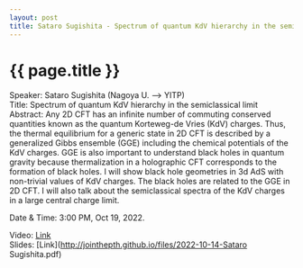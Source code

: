 ```yaml
---
layout: post
title: Sataro Sugishita - Spectrum of quantum KdV hierarchy in the semiclassical limit
---
```


{{ page.title }}
================

Speaker: Sataro Sugishita (Nagoya U. --> YITP)  
Title: Spectrum of quantum KdV hierarchy in the semiclassical limit  
Abstract: Any 2D CFT has an infinite number of commuting conserved quantities known as the quantum Korteweg-de Vries (KdV) charges. Thus, the thermal equilibrium for a generic state in 2D CFT is described by a generalized Gibbs ensemble (GGE) including the chemical potentials of the KdV charges. GGE is also important to understand black holes in quantum gravity because thermalization in a holographic CFT corresponds to the formation of black holes. I will show black hole geometries in 3d AdS with non-trivial values of KdV charges. The black holes are related to the GGE in 2D CFT. I will also talk about the semiclassical spectra of the KdV charges in a large central charge limit.  

Date & Time: 3:00 PM, Oct 19, 2022.

Video: [Link](https://www.bilibili.com/video/BV1z84y1z7Dh?share_source=copy_web&vd_source=2923cd18e23f9cfd0265ae363e788c67)  
Slides: [Link](http://jointhepth.github.io/files/2022-10-14-Sataro Sugishita.pdf)
